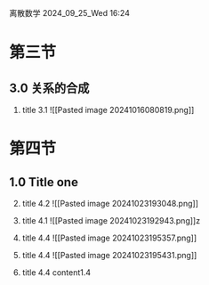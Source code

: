 
离散数学
2024_09_25_Wed
16:24

# 第三节

## 3.0 关系的合成
1. title 3.1
	![[Pasted image 20241016080819.png]]


# 第四节

## 1.0 Title one
2. title 4.2
	![[Pasted image 20241023193048.png]]
	
1. title 4.1
	![[Pasted image 20241023192943.png]]z
	
4. title 4.4
	![[Pasted image 20241023195357.png]]
	
1. title 4.4
	![[Pasted image 20241023195431.png]]
4. title 4.4
	content1.4



